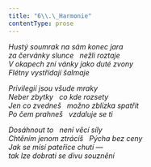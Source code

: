 ```yaml
---
title: "6\\.\_Harmonie"
contentType: prose
---
```


_Hustý soumrak na sám konec jara  
za červánky slunce   nežli roztaje  
V okapech zní vánky jako duté zvony  
Flétny vystřídají šalmaje_

  

_Privilegií jsou všude mraky  
Neber zbytky   co kde rozsety  
Jen co zvedneš   možno zblízka spatřit  
Po čem prahneš   vzdaluje se ti_

  

_Dosáhnout to   není věcí síly  
Chtěním jenom ztrácíš   Pýcha bez ceny  
Jak se mísí pateřice chutí —  
tak lze dobrati se divu souznění_
